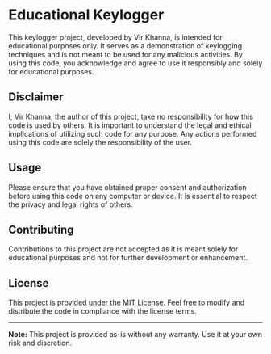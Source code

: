 # Educational Keylogger

This keylogger project, developed by Vir Khanna, is intended for educational purposes only. It serves as a demonstration of keylogging techniques and is not meant to be used for any malicious activities. By using this code, you acknowledge and agree to use it responsibly and solely for educational purposes.

## Disclaimer

I, Vir Khanna, the author of this project, take no responsibility for how this code is used by others. It is important to understand the legal and ethical implications of utilizing such code for any purpose. Any actions performed using this code are solely the responsibility of the user.

## Usage

Please ensure that you have obtained proper consent and authorization before using this code on any computer or device. It is essential to respect the privacy and legal rights of others.

## Contributing

Contributions to this project are not accepted as it is meant solely for educational purposes and not for further development or enhancement.

## License

This project is provided under the [MIT License](LICENSE). Feel free to modify and distribute the code in compliance with the license terms.

---

**Note:** This project is provided as-is without any warranty. Use it at your own risk and discretion.
